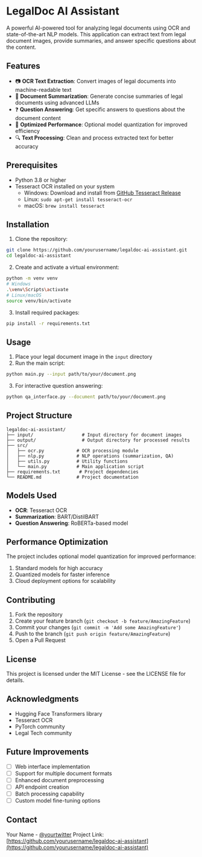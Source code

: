 # LegalDoc AI Assistant

A powerful AI-powered tool for analyzing legal documents using OCR and state-of-the-art NLP models. This application can extract text from legal document images, provide summaries, and answer specific questions about the content.

## Features

- 📷 **OCR Text Extraction**: Convert images of legal documents into machine-readable text
- 📝 **Document Summarization**: Generate concise summaries of legal documents using advanced LLMs
- ❓ **Question Answering**: Get specific answers to questions about the document content
- 🚀 **Optimized Performance**: Optional model quantization for improved efficiency
- 🔍 **Text Processing**: Clean and process extracted text for better accuracy

## Prerequisites

- Python 3.8 or higher
- Tesseract OCR installed on your system
  - Windows: Download and install from [GitHub Tesseract Release](https://github.com/UB-Mannheim/tesseract/wiki)
  - Linux: `sudo apt-get install tesseract-ocr`
  - macOS: `brew install tesseract`

## Installation

1. Clone the repository:
```bash
git clone https://github.com/yourusername/legaldoc-ai-assistant.git
cd legaldoc-ai-assistant
```

2. Create and activate a virtual environment:
```bash
python -m venv venv
# Windows
.\venv\Scripts\activate
# Linux/macOS
source venv/bin/activate
```

3. Install required packages:
```bash
pip install -r requirements.txt
```

## Usage

1. Place your legal document image in the `input` directory
2. Run the main script:
```bash
python main.py --input path/to/your/document.png
```

3. For interactive question answering:
```bash
python qa_interface.py --document path/to/your/document.png
```

## Project Structure

```
legaldoc-ai-assistant/
├── input/                  # Input directory for document images
├── output/                 # Output directory for processed results
├── src/
│   ├── ocr.py            # OCR processing module
│   ├── nlp.py            # NLP operations (summarization, QA)
│   ├── utils.py          # Utility functions
│   └── main.py           # Main application script
├── requirements.txt       # Project dependencies
└── README.md             # Project documentation
```

## Models Used

- **OCR**: Tesseract OCR
- **Summarization**: BART/DistilBART
- **Question Answering**: RoBERTa-based model

## Performance Optimization

The project includes optional model quantization for improved performance:

1. Standard models for high accuracy
2. Quantized models for faster inference
3. Cloud deployment options for scalability

## Contributing

1. Fork the repository
2. Create your feature branch (`git checkout -b feature/AmazingFeature`)
3. Commit your changes (`git commit -m 'Add some AmazingFeature'`)
4. Push to the branch (`git push origin feature/AmazingFeature`)
5. Open a Pull Request

## License

This project is licensed under the MIT License - see the LICENSE file for details.

## Acknowledgments

- Hugging Face Transformers library
- Tesseract OCR
- PyTorch community
- Legal Tech community

## Future Improvements

- [ ] Web interface implementation
- [ ] Support for multiple document formats
- [ ] Enhanced document preprocessing
- [ ] API endpoint creation
- [ ] Batch processing capability
- [ ] Custom model fine-tuning options

## Contact

Your Name - [@yourtwitter](https://twitter.com/yourtwitter)
Project Link: [https://github.com/yourusername/legaldoc-ai-assistant](https://github.com/yourusername/legaldoc-ai-assistant) 